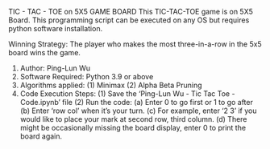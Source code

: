 TIC - TAC - TOE on 5X5 GAME BOARD
This TIC-TAC-TOE game is on 5X5 Board. This programming script can be executed on any OS but requires python software installation.
 
Winning Strategy: The player who makes the most three-in-a-row in the 5x5 board wins the game.
 
1. Author: Ping-Lun Wu
2. Software Required: Python 3.9 or above
3. Algorithms applied:
(1) Minimax
(2) Alpha Beta Pruning
4. Code Execution Steps:
(1) Save the ‘Ping-Lun Wu - Tic Tac Toe - Code.ipynb’ file
(2) Run the code:
(a) Enter 0 to go first or 1 to go after
(b) Enter ‘row col’ when it’s your turn.
(c) For example, enter ‘2 3’ if you would like to place your mark at second row, third column.
(d) There might be occasionally missing the board display, enter 0 to print the board again.
